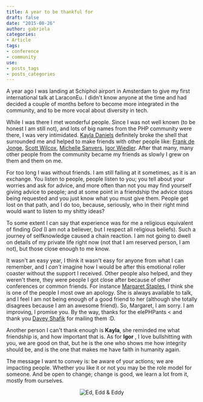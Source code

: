 ```yaml
---
title: A year to be thankful for
draft: false
date: "2015-08-26"
author: gabriela
categories:
- Article
tags:
- conference
- community
use:
- posts_tags
- posts_categories
---
```


A year ago I was landing at Schiphol airport in Amsterdam to give my first international talk at LaraconEu. I didn't know anyone at the time and had decided a couple of months before to become more integrated in the community, and to be more vocal about diversity in tech.

While I was there I met wonderful people.  Since I was not well known (to be honest I am still not), and lots of big names from the PHP community were there, I was very intimidated. [Kayla Daniels](http://www.twitter.com/kayladnls) definitely broke the shell that surrounded me and helped to make friends with other people like: [Frank de Jonge](http://www.twitter.com/frankdejonge), [Scott Wilcox](http://www.twitter.com/ssx), [Michelle Sanvers](http://www.twitter.com/michellesanvers), [Igor Wiedler](http://www.twitter.com/igorwhilefalse). After that many, many other people from the community became my friends as slowly I grew on them and them on me.

For too long I was without friends. I am still failing at it sometimes, as it is an exchange.  You listen to people, people listen to you; you tell about your worries and ask for advice, and more often than not you may find yourself giving advice to people; and at some point in a friendship the advice stops being requested and you just know what you must give them. People get lost on that path, and I do too, because, seriously, who in their right mind would want to listen to my shitty ideas?

To some extent I can say that experience was for me a religious equivalent of finding _God_ (I am not a believer, but I respect all religious beliefs). Such a journey of selfknowledge caused a chain reaction. I am not going to dwell on details of my private life right now (not that I am reserved person, I am not), but those close enough to me know.

It wasn't an easy year, I think it wasn't easy for anyone from what I can remember, and I _can't_ imagine how I would be after this emotional roller coaster without the support I received. Other people also helped, and they weren't there, they were people I got close after because of other conferences or common friends. For instance [Margaret Staples](http://www.twitter.com/dead_lugosi), I think she is one of the people I most owe an apology.  She is always available to talk, and I feel I am not being enough of a good friend to her (although she totally disagrees because I am an awesome friend). So, Margaret, I am sorry. I am improving, I promise you. By the way, thanks for the elePHPants < and thank you [Davey Shafik](http://www.twitter.com/dshafik) for mailing them :D.

Another person I can't thank enough is **Kayla**, she reminded me what friendship is, and how important that is. As for **Igor**
, I love bullshitting with you, we are good on that, but he is the one who shows me how integrity should be, and is the one that makes me have faith in humanity again.

The message I want to convey is: be aware of your actions; we are impacting people.  Whether you like it or not you may be the role model for someone.  And be open to change; change is good, we learn a lot from it, mostly from ourselves.

<p style="text-align:center"><img src="http://gabriela.io/img/2015/08/du-dudu-e-edu.jpg" alt="Ed, Edd & Eddy" class="img-thumbnail"></p>